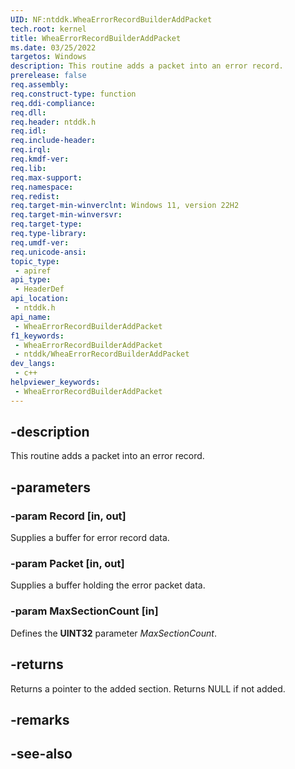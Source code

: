 ```yaml
---
UID: NF:ntddk.WheaErrorRecordBuilderAddPacket
tech.root: kernel
title: WheaErrorRecordBuilderAddPacket
ms.date: 03/25/2022
targetos: Windows
description: This routine adds a packet into an error record.
prerelease: false
req.assembly: 
req.construct-type: function
req.ddi-compliance: 
req.dll: 
req.header: ntddk.h
req.idl: 
req.include-header: 
req.irql: 
req.kmdf-ver: 
req.lib: 
req.max-support: 
req.namespace: 
req.redist: 
req.target-min-winverclnt: Windows 11, version 22H2
req.target-min-winversvr: 
req.target-type: 
req.type-library: 
req.umdf-ver: 
req.unicode-ansi: 
topic_type:
 - apiref
api_type:
 - HeaderDef
api_location:
 - ntddk.h
api_name:
 - WheaErrorRecordBuilderAddPacket
f1_keywords:
 - WheaErrorRecordBuilderAddPacket
 - ntddk/WheaErrorRecordBuilderAddPacket
dev_langs:
 - c++
helpviewer_keywords:
 - WheaErrorRecordBuilderAddPacket
---
```


## -description

This routine adds a packet into an error record.

## -parameters

### -param Record [in, out]

Supplies a buffer for error record data.

### -param Packet [in, out]

Supplies a buffer holding the error packet data.

### -param MaxSectionCount [in]

Defines the **UINT32** parameter *MaxSectionCount*.

## -returns

Returns a pointer to the added section. Returns NULL if not added.

## -remarks

## -see-also
